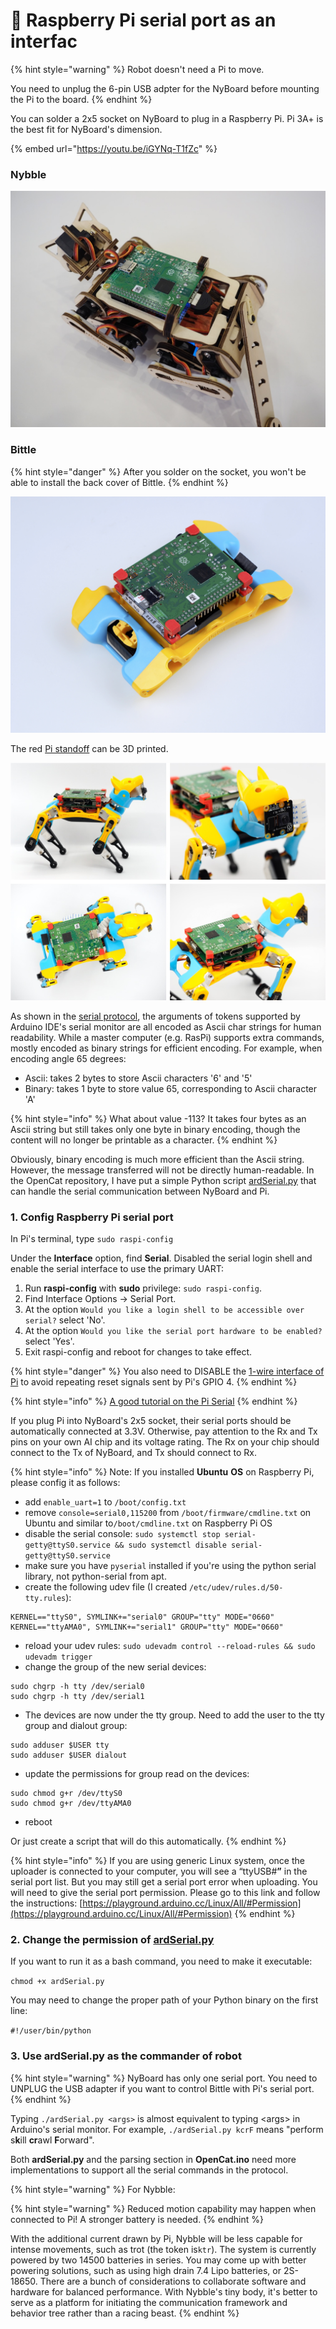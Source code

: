 # 🍓 Raspberry Pi serial port as an interfac

{% hint style="warning" %}
Robot doesn't need a Pi to move.&#x20;

You need to unplug the 6-pin USB adpter for the NyBoard before mounting the Pi to the board.&#x20;
{% endhint %}

You can solder a 2x5 socket on NyBoard to plug in a Raspberry Pi. Pi 3A+ is the best fit for NyBoard's dimension.&#x20;

{% embed url="https://youtu.be/iGYNq-T1fZc" %}

### Nybble

![](<../../.gitbook/assets/_B2L8832 Large.jpeg>)

### Bittle

{% hint style="danger" %}
After you solder on the socket, you won't be able to install the back cover of Bittle.&#x20;
{% endhint %}

![](../../.gitbook/assets/Pi01.jpg)

The red [Pi standoff](https://github.com/PetoiCamp/NonCodeFiles/blob/master/stl/Bittle%20%26%20BittleX/RaspberryPiStandOff/Pi3A_standOff.stl) can be 3D printed.&#x20;

![](<../../.gitbook/assets/Pi3a (1).jpg>)

As shown in the [serial protocol](https://docs.petoi.com/arduino-ide/serial-commands), the arguments of tokens supported by Arduino IDE's serial monitor are all encoded as Ascii char strings for human readability. While a master computer (e.g. RasPi) supports extra commands, mostly encoded as binary strings for efficient encoding. For example, when encoding angle 65 degrees:

* Ascii: takes 2 bytes to store Ascii characters '6' and '5'
* Binary: takes 1 byte to store value 65, corresponding to Ascii character 'A'

{% hint style="info" %}
What about value -113? It takes four bytes as an Ascii string but still takes only one byte in binary encoding, though the content will no longer be printable as a character.&#x20;
{% endhint %}

Obviously, binary encoding is much more efficient than the Ascii string. However, the message transferred will not be directly human-readable. In the OpenCat repository, I have put a simple Python script [ardSerial.py](https://github.com/PetoiCamp/OpenCat/blob/main/serialMaster/ardSerial.py) that can handle the serial communication between NyBoard and Pi.

### 1. Config Raspberry Pi serial port

In Pi's terminal, type `sudo raspi-config`

Under the **Interface** option, find **Serial**. Disabled the serial login shell and enable the serial interface to use the primary UART:

1. Run **raspi-config** with **sudo** privilege: `sudo raspi-config`.
2. Find Interface Options -> Serial Port.
3. At the option `Would you like a login shell to be accessible over serial?` select 'No'.
4. At the option `Would you like the serial port hardware to be enabled?` select 'Yes'.
5. Exit raspi-config and reboot for changes to take effect.

{% hint style="danger" %}
You also need to DISABLE the [1-wire interface of Pi](https://www.raspberrypi-spy.co.uk/2018/02/enable-1-wire-interface-raspberry-pi/) to avoid repeating reset signals sent by Pi's GPIO 4.&#x20;
{% endhint %}

{% hint style="info" %}
[A good tutorial on the Pi Serial](https://www.raspberrypi.org/documentation/configuration/uart.md)
{% endhint %}

If you plug Pi into NyBoard's 2x5 socket, their serial ports should be automatically connected at 3.3V. Otherwise, pay attention to the Rx and Tx pins on your own AI chip and its voltage rating. The Rx on your chip should connect to the Tx of NyBoard, and Tx should connect to Rx.

{% hint style="info" %}
Note: If you installed **Ubuntu** **OS** on Raspberry Pi, please config it as follows:

* add `enable_uart=1` to `/boot/config.txt`
* remove `console=serial0,115200` from `/boot/firmware/cmdline.txt` on Ubuntu and similar to`/boot/cmdline.txt` on Raspberry Pi OS
* disable the serial console: `sudo systemctl stop serial-getty@ttyS0.service && sudo systemctl disable serial-getty@ttyS0.service`
* make sure you have `pyserial` installed if you're using the python serial library, not python-serial from apt.
* create the following udev file (I created `/etc/udev/rules.d/50-tty.rules`):

```
KERNEL=="ttyS0", SYMLINK+="serial0" GROUP="tty" MODE="0660"
KERNEL=="ttyAMA0", SYMLINK+="serial1" GROUP="tty" MODE="0660"
```

* reload your udev rules: `sudo udevadm control --reload-rules && sudo udevadm trigger`
* change the group of the new serial devices:

```
sudo chgrp -h tty /dev/serial0
sudo chgrp -h tty /dev/serial1
```

* The devices are now under the tty group. Need to add the user to the tty group and dialout group:

```
sudo adduser $USER tty
sudo adduser $USER dialout
```

* update the permissions for group read on the devices:

```
sudo chmod g+r /dev/ttyS0
sudo chmod g+r /dev/ttyAMA0
```

* reboot

Or just create a script that will do this automatically.
{% endhint %}

{% hint style="info" %}
If you are using generic Linux system, once the uploader is connected to your computer, you will see a “ttyUSB#**”** in the serial port list. But you may still get a serial port error when uploading. You will need to give the serial port permission. Please go to this link and follow the instructions: [https://playground.arduino.cc/Linux/All/#Permission](https://playground.arduino.cc/Linux/All/#Permission)
{% endhint %}

### 2. Change the permission of [ardSerial.py](https://github.com/PetoiCamp/OpenCat/blob/main/serialMaster/ardSerial.py)

If you want to run it as a bash command, you need to make it executable:

`chmod +x ardSerial.py`

You may need to change the proper path of your Python binary on the first line:

`#!/user/bin/python`

### 3. Use **ardSerial.py** as the commander of robot

{% hint style="warning" %}
NyBoard has only one serial port. You need to UNPLUG the USB adapter if you want to control Bittle with Pi's serial port.
{% endhint %}

Typing `./ardSerial.py <args>` is almost equivalent to typing \<args> in Arduino's serial monitor. For example, `./ardSerial.py kcrF` means "perform s**k**ill **cr**awl **F**orward".

Both **ardSerial.py** and the parsing section in **OpenCat.ino** need more implementations to support all the serial commands in the protocol.

{% hint style="warning" %}
For Nybble:

{% hint style="warning" %}
Reduced motion capability may happen when connected to Pi! A stronger battery is needed.
{% endhint %}

With the additional current drawn by Pi, Nybble will be less capable for intense movements, such as trot (the token is`ktr`). The system is currently powered by two 14500 batteries in series. You may come up with better powering solutions, such as using high drain 7.4 Lipo batteries, or 2S-18650. There are a bunch of considerations to collaborate software and hardware for balanced performance. With Nybble's tiny body, it's better to serve as a platform for initiating the communication framework and behavior tree rather than a racing beast.
{% endhint %}

